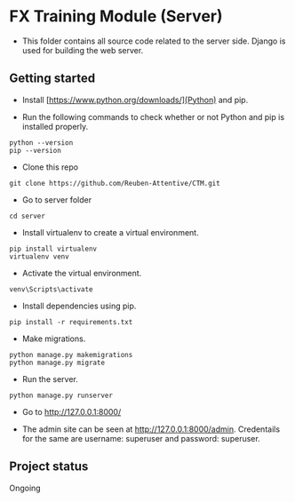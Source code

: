 # FX Training Module (Server)

- This folder contains all source code related to the server side. Django is used for building the web server.

## Getting started

- Install [https://www.python.org/downloads/](Python) and pip.

- Run the following commands to check whether or not Python and pip is installed properly.
```
python --version
pip --version
```

- Clone this repo
```
git clone https://github.com/Reuben-Attentive/CTM.git
```

- Go to server folder
```
cd server
```

- Install virtualenv to create a virtual environment.
```
pip install virtualenv
virtualenv venv
```

- Activate the virtual environment.
```
venv\Scripts\activate
```

- Install dependencies using pip.
```
pip install -r requirements.txt
```

- Make migrations.
```
python manage.py makemigrations
python manage.py migrate
```

- Run the server.
```
python manage.py runserver
```

- Go to http://127.0.0.1:8000/

- The admin site can be seen at http://127.0.0.1:8000/admin. Credentails for the same are username: superuser and password: superuser.

## Project status
Ongoing